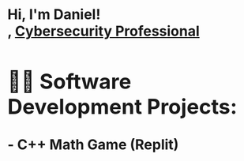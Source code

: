 <h1>Hi, I'm Daniel! <br/><a</a>, <a href="https://www.linkedin.com/in/daniel-rodriguez-b88a7b222/">Cybersecurity Professional</a>

<h2>👨‍💻 Software Development Projects:</h2>
-<b> C++ Math Game (Replit)</b>
<a href="https://replit.com/@DanielRodrig350/03-Math-Quiz-with-Feedback-Branching#main.cpp" C++ Math Game</a>

